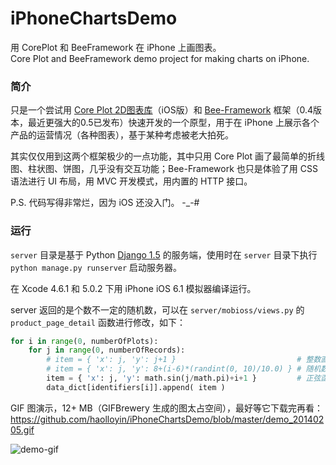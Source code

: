 iPhoneChartsDemo
================

用 CorePlot 和 BeeFramework 在 iPhone 上画图表。  
Core Plot and BeeFramework demo project for making charts on iPhone.  
  

  
### 简介

只是一个尝试用 [Core Plot 2D图表库](https://github.com/core-plot/core-plot)（iOS版）和 [Bee-Framework](https://github.com/gavinkwoe/BeeFramework) 框架（0.4版本，最近更强大的0.5已发布）快速开发的一个原型，用于在 iPhone 上展示各个产品的运营情况（各种图表），基于某种考虑被老大拍死。

其实仅仅用到这两个框架极少的一点功能，其中只用 Core Plot 画了最简单的折线图、柱状图、饼图，几乎没有交互功能；Bee-Framework 也只是体验了用 CSS 语法进行 UI 布局，用 MVC 开发模式，用内置的 HTTP 接口。

P.S. 代码写得非常烂，因为 iOS 还没入门。 -_-#
  

### 运行

`server` 目录是基于 Python [Django 1.5](https://www.djangoproject.com) 的服务端，使用时在 `server` 目录下执行 `python manage.py runserver` 启动服务器。

在 Xcode 4.6.1 和 5.0.2 下用 iPhone iOS 6.1 模拟器编译运行。

server 返回的是个数不一定的随机数，可以在 `server/mobioss/views.py` 的 `product_page_detail` 函数进行修改，如下：

```python
for i in range(0, numberOfPlots):
    for j in range(0, numberOfRecords):
        # item = { 'x': j, 'y': j+1 }                           # 整数直线
        # item = { 'x': j, 'y': 8+(i-6)*(randint(0, 10)/10.0) } # 随机数
        item = { 'x': j, 'y': math.sin(j/math.pi)+i+1 }         # 正弦函数
        data_dict[identifiers[i]].append( item )
```  
  


GIF 图演示，12+ MB（GIFBrewery 生成的图太占空间），最好等它下载完再看：  
https://github.com/haolloyin/iPhoneChartsDemo/blob/master/demo_20140205.gif  

![demo-gif](https://github.com/haolloyin/iPhoneChartsDemo/blob/master/demo_20140205.gif?raw=true)  
  
